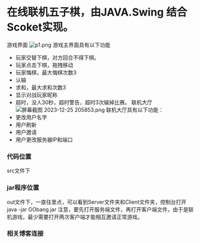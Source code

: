 # 在线联机五子棋，由JAVA.Swing 结合Scoket实现。
游戏界面
![p1.png](https://s2.loli.net/2023/12/24/gzoUHeBYk16ZMrE.png)
游戏主界面具有以下功能
- 玩家交替下棋，对方回合不得下棋。
- 玩家点击下棋，拖拽移动
- 玩家悔棋，最大悔棋次数3
- 认输
- 求和，最大求和次数3
- 显示对战玩家昵称
- 超时，没人30秒，超时警告，超时3次输掉比赛。
联机大厅
![屏幕截图 2023-12-25 205853.png](https://s2.loli.net/2023/12/25/zPb7nTuekA5JQXF.png)
联机大厅具有以下功能：
- 更改用户名字
- 用户刷新
- 用户邀请
- 用户更改服务器IP和端口
### 代码位置
src文件下
### jar程序位置
out文件下，一直往里点，可以看到Server文件夹和Client文件夹，控制台打开 java -jar GObang.jar
注意，要先打开服务端文件，再打开客户端文件，由于是联机游戏，最少需要打开两次客户端才能相互邀请正常游戏。

### 相关博客连接


